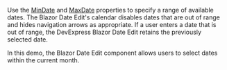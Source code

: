 Use the [MinDate](https://docs.devexpress.com/Blazor/DevExpress.Blazor.DxCalendar-1.MinDate) and [MaxDate](https://docs.devexpress.com/Blazor/DevExpress.Blazor.DxCalendar-1.MaxDate) properties to specify a range of available dates. The Blazor Date Edit's calendar disables dates that are out of range and hides navigation arrows as appropriate. If a user enters a date that is out of range, the DevExpress Blazor Date Edit retains the previously selected date.

In this demo, the Blazor Date Edit component allows users to select dates within the current month.
